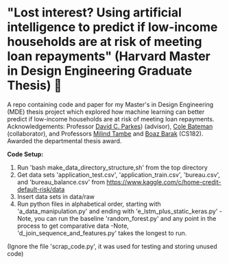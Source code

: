 # "Lost interest? Using artificial intelligence to predict if low-income households are at risk of meeting loan repayments" (Harvard Master in Design Engineering Graduate Thesis)  :robot:
A repo containing code and paper for my Master's in Design Engineering (MDE) thesis project which explored how machine learning can better predict if low-income households are at risk of meeting loan repayments. Acknowledgements: Professor [David C. Parkes](https://datascience.harvard.edu/people/david-c-parkes)) (advisor), [Cole Bateman](https://www.linkedin.com/in/cole-bateman/) (collaborator), and Professors [Milind Tambe](https://teamcore.seas.harvard.edu/people/milind-tambe) and [Boaz Barak](https://quantum.harvard.edu/boaz-barak) (CS182). Awarded the departmental thesis award.

**Code Setup:**

1. Run 'bash make_data_directory_structure,sh' from the top directory
2. Get data sets 'application_test.csv', 'application_train.csv', 'bureau.csv', and 
   'bureau_balance.csv' from https://www.kaggle.com/c/home-credit-default-risk/data
3. Insert data sets in data/raw
4. Run python files in alphabetical order, starting with 'a_data_manipulation.py' and 
   ending with 'e_lstm_plus_static_keras.py'
		-Note, you can run the baseline 'random_forest.py' and any point in the process 
		 to get comparative data
		-Note, 'd_join_sequence_and_features.py' takes the longest to run.

(Ignore the file 'scrap_code.py', it was used for testing and storing unused code)
